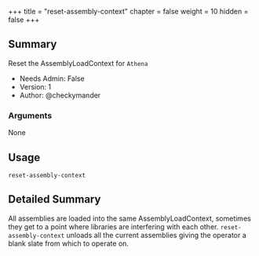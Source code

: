 +++
title = "reset-assembly-context"
chapter = false
weight = 10
hidden = false
+++

## Summary
Reset the AssemblyLoadContext for `Athena`
  
- Needs Admin: False  
- Version: 1  
- Author: @checkymander  

### Arguments
None

## Usage

```
reset-assembly-context
```

## Detailed Summary
All assemblies are loaded into the same AssemblyLoadContext, sometimes they get to a point where libraries are interfering with each other. `reset-assembly-context` unloads all the current assemblies giving the operator a blank slate from which to operate on.